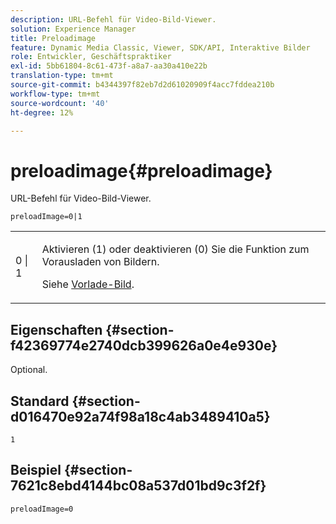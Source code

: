 ```yaml
---
description: URL-Befehl für Video-Bild-Viewer.
solution: Experience Manager
title: Preloadimage
feature: Dynamic Media Classic, Viewer, SDK/API, Interaktive Bilder
role: Entwickler, Geschäftspraktiker
exl-id: 5bb61804-8c61-473f-a8a7-aa30a410e22b
translation-type: tm+mt
source-git-commit: b4344397f82eb7d2d61020909f4acc7fddea210b
workflow-type: tm+mt
source-wordcount: '40'
ht-degree: 12%

---
```


# preloadimage{#preloadimage}

URL-Befehl für Video-Bild-Viewer.

`preloadImage=0|1`

<table id="table_C616483932C2482CA9794DDD7313FD7C"> 
 <tbody> 
  <tr> 
   <td colname="col1"> <p> <span class="codeph"> 0 | 1</span> </p> </td> 
   <td colname="col2"> <p> Aktivieren (1) oder deaktivieren (0) Sie die Funktion zum Vorausladen von Bildern. </p> <p>Siehe <a href="../../../c-html5-aem-asset-viewers/c-html5-aem-interactive-images/c-html5-aem-interactive-image-preload-image.md#concept-d9528ead78ca4d1dae7904bf2520b1e3" format="dita" scope="local"> Vorlade-Bild</a>. </p> </td> 
  </tr> 
 </tbody> 
</table>

## Eigenschaften {#section-f42369774e2740dcb399626a0e4e930e}

Optional.

## Standard {#section-d016470e92a74f98a18c4ab3489410a5}

`1`

## Beispiel {#section-7621c8ebd4144bc08a537d01bd9c3f2f}

```
preloadImage=0
```
